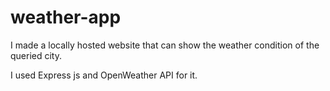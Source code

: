 # weather-app
I made a locally hosted website that can show the weather condition of the queried city.

I used Express js and OpenWeather API for it.
